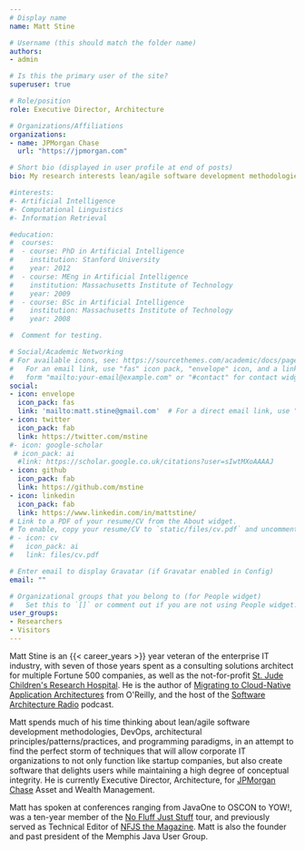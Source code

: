 ```yaml
---
# Display name
name: Matt Stine

# Username (this should match the folder name)
authors:
- admin

# Is this the primary user of the site?
superuser: true

# Role/position
role: Executive Director, Architecture

# Organizations/Affiliations
organizations:
- name: JPMorgan Chase
  url: "https://jpmorgan.com"

# Short bio (displayed in user profile at end of posts)
bio: My research interests lean/agile software development methodologies, DevOps, architectural principles/patterns/practices, and programming paradigms.

#interests:
#- Artificial Intelligence
#- Computational Linguistics
#- Information Retrieval

#education:
#  courses:
#  - course: PhD in Artificial Intelligence
#    institution: Stanford University
#    year: 2012
#  - course: MEng in Artificial Intelligence
#    institution: Massachusetts Institute of Technology
#    year: 2009
#  - course: BSc in Artificial Intelligence
#    institution: Massachusetts Institute of Technology
#    year: 2008

#  Comment for testing.

# Social/Academic Networking
# For available icons, see: https://sourcethemes.com/academic/docs/page-builder/#icons
#   For an email link, use "fas" icon pack, "envelope" icon, and a link in the
#   form "mailto:your-email@example.com" or "#contact" for contact widget.
social:
- icon: envelope
  icon_pack: fas
  link: 'mailto:matt.stine@gmail.com'  # For a direct email link, use "mailto:test@example.org".
- icon: twitter
  icon_pack: fab
  link: https://twitter.com/mstine
#- icon: google-scholar
 # icon_pack: ai
  #link: https://scholar.google.co.uk/citations?user=sIwtMXoAAAAJ
- icon: github
  icon_pack: fab
  link: https://github.com/mstine
- icon: linkedin
  icon_pack: fab
  link: https://www.linkedin.com/in/mattstine/
# Link to a PDF of your resume/CV from the About widget.
# To enable, copy your resume/CV to `static/files/cv.pdf` and uncomment the lines below.
# - icon: cv
#   icon_pack: ai
#   link: files/cv.pdf

# Enter email to display Gravatar (if Gravatar enabled in Config)
email: ""

# Organizational groups that you belong to (for People widget)
#   Set this to `[]` or comment out if you are not using People widget.
user_groups:
- Researchers
- Visitors
---
```


Matt Stine is an {{< career_years >}} year veteran of the enterprise IT industry, with seven of those years spent as a consulting solutions architect for multiple Fortune 500 companies, as well as the not-for-profit [St. Jude Children's Research Hospital](https://www.stjude.org). He is the author of [Migrating to Cloud-Native Application Architectures](http://www.oreilly.com/programming/free/migrating-cloud-native-application-architectures.csp) from O'Reilly, and the host of the [Software Architecture Radio](http://www.softwarearchitecturerad.io) podcast.

Matt spends much of his time thinking about lean/agile software development methodologies, DevOps, architectural principles/patterns/practices, and programming paradigms, in an attempt to find the perfect storm of techniques that will allow corporate IT organizations to not only function like startup companies, but also create software that delights users while maintaining a high degree of conceptual integrity. He is currently Executive Director, Architecture, for [JPMorgan Chase](https://www.jpmorgan.com/) Asset and Wealth Management.

Matt has spoken at conferences ranging from JavaOne to OSCON to YOW!, was a ten-year member of the [No Fluff Just Stuff](https://nofluffjuststuff.com) tour, and previously served as Technical Editor of [NFJS the Magazine](https://nofluffjuststuff.com/magazine/). Matt is also the founder and past president of the Memphis Java User Group.